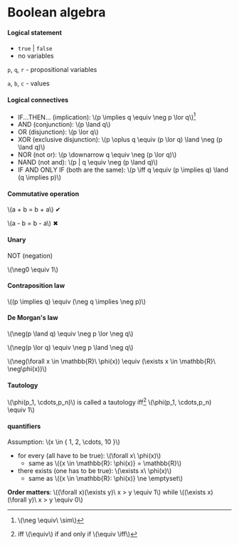 # Boolean algebra

#### Logical statement

- `true` | `false`
- no variables

`p`, `q`, `r` - propositional variables

`a`, `b`, `c` - values

#### Logical connectives

- IF...THEN... (implication): \\(p \implies q \equiv \neg p \lor q\\)[^2]
- AND (conjunction): \\(p \land q\\)
- OR (disjunction): \\(p \lor q\\)
- XOR (exclusive disjunction): \\(p \oplus q \equiv (p \lor q) \land \neg (p \land q)\\)
- NOR (not or): \\(p \downarrow q \equiv \neg (p \lor q)\\)
- NAND (not and): \\(p | q \equiv \neg (p \land q)\\)
- IF AND ONLY IF (both are the same): \\(p \iff q \equiv (p \implies q) \land (q \implies p)\\)

#### Commutative operation

\\(a + b = b + a\\) ✔

\\(a - b = b - a\\) ✖

#### Unary

NOT (negation)

\\(\neg0 \equiv 1\\)

#### Contraposition law

\\((p \implies q) \equiv (\neg q \implies \neg p)\\)

#### De Morgan's law

\\(\neg(p \land q) \equiv \neg p \lor \neg q\\)

\\(\neg(p \lor q) \equiv \neg p \land \neg q\\)

\\(\neg(\forall x \in \mathbb{R}\ \phi(x)) \equiv (\exists x \in \mathbb{R}\ \neg\phi(x))\\)

#### Tautology

\\(\phi(p_1, \cdots,p_n)\\) is called a tautology iff[^1] \\(\phi(p_1, \cdots,p_n) \equiv 1\\)

#### quantifiers

Assumption: \\(x \in \{ 1, 2, \cdots, 10 \}\\)

- for every (all have to be true): \\(\forall x\ \phi(x)\\)
  - same as \\(\{x \in \mathbb{R}: \phi(x)\} = \mathbb{R}\\)
- there exists (one has to be true): \\(\exists x\ \phi(x)\\)
  - same as \\(\{x \in \mathbb{R}: \phi(x)\} \ne \emptyset\\)

**Order matters**: \\((\forall x)(\exists y)\ x > y \equiv 1\\) while \\((\exists x)(\forall y)\ x > y \equiv 0\\)

[^1]: iff \\(\equiv\\) if and only if \\(\equiv \iff\\)
[^2]: \\(\neg \equiv\ \sim\\)
